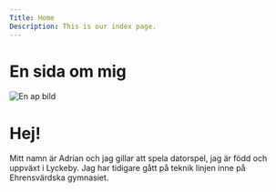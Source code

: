 ```yaml
---
Title: Home
Description: This is our index page.
---
```


En sida om mig
==========================

![En ap bild](%assets_url%/img/monkeySippingCapriSunSmaller.jpg) 
# Hej!
Mitt namn är Adrian och jag gillar att spela datorspel, jag är född och uppväxt i Lyckeby. Jag har tidigare gått på teknik linjen inne på Ehrensvärdska gymnasiet.
